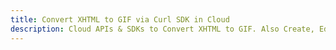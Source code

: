 ---title: Convert XHTML to GIF via Curl SDK in Clouddescription: Cloud APIs & SDKs to Convert XHTML to GIF. Also Create, Edit & Render Microsoft Word & OpenOffice documents in the Cloud.---
